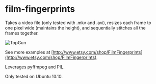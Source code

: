 film-fingerprints
=================
Takes a video file (only tested with .mkv and .avi), resizes each frame to one pixel wide (maintains the height), and sequentially stitches all the frames together.

![TopGun](http://img2.etsystatic.com/008/0/7438613/il_fullxfull.395052942_5806.jpg)

See more examples at [http://www.etsy.com/shop/FilmFingerprints](http://www.etsy.com/shop/FilmFingerprints).

Leverages pyffmpeg and PIL.

Only tested on Ubuntu 10.10.